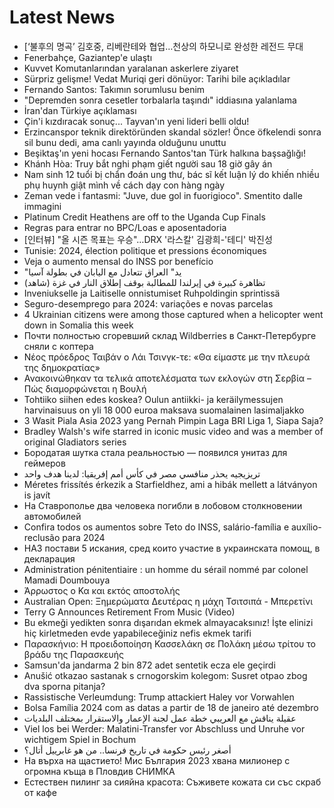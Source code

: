 # Latest News
-  [‘불후의 명곡’ 김호중, 리베란테와 협업…천상의 하모니로 완성한 레전드 무대
-  Fenerbahçe, Gaziantep'e ulaştı
-  Kuvvet Komutanlarından yaralanan askerlere ziyaret
-  Sürpriz gelişme! Vedat Muriqi geri dönüyor: Tarihi bile açıkladılar
-  Fernando Santos: Takımın sorumlusu benim
-  "Depremden sonra cesetler torbalarla taşındı" iddiasına yalanlama
-  İran'dan Türkiye açıklaması
-  Çin'i kızdıracak sonuç... Tayvan'ın yeni lideri belli oldu!
-  Erzincanspor teknik direktöründen skandal sözler! Önce öfkelendi sonra sil bunu dedi, ama canlı yayında olduğunu unuttu
-  Beşiktaş'ın yeni hocası Fernando Santos'tan Türk halkına başsağlığı!
-  Khánh Hòa: Truy bắt nghi phạm giết người sau 18 giờ gây án
-  Nam sinh 12 tuổi bị chẩn đoán ung thư, bác sĩ kết luận lý do khiến nhiều phụ huynh giật mình về cách dạy con hàng ngày
-  Zeman vede i fantasmi: "Juve, due gol in fuorigioco". Smentito dalle immagini
-  Platinum Credit Heathens are off to the Uganda Cup Finals
-  Regras para entrar no BPC/Loas e aposentadoria
-  [인터뷰] "올 시즌 목표는 우승"…DRX '라스칼' 김광희-'테디' 박진성
-  Tunisie: 2024, élection politique et pressions économiques
-  Veja o aumento mensal do INSS por benefício
-  "يد" العراق تتعادل مع اليابان في بطولة آسيا
-  تظاهرة كبيرة في إيرلندا للمطالبة بوقف إطلاق النار في غزة (شاهد)
-  Inveniukselle ja Laitiselle onnistumiset Ruhpoldingin sprintissä
-  Seguro-desemprego para 2024: variações e novas parcelas
-  4 Ukrainian citizens were among those captured when a helicopter went down in Somalia this week
-  Почти полностью сгоревший склад Wildberries в Санкт-Петербурге сняли с коптера
-  Νέος πρόεδρος Ταιβάν ο Λάι Τσινγκ-τε: «Θα είμαστε με την πλευρά της δημοκρατίας»
-  Ανακοινώθηκαν τα τελικά αποτελέσματα των εκλογών στη Σερβία – Πώς διαμορφώνεται η Βουλή
-  Tohtiiko siihen edes koskea? Oulun antiikki- ja keräilymessujen harvinaisuus on yli 18 000 euroa maksava suomalainen lasimaljakko
-  3 Wasit Piala Asia 2023 yang Pernah Pimpin Laga BRI Liga 1, Siapa Saja?
-  Bradley Walsh's wife starred in iconic music video and was a member of original Gladiators series
-  Бородатая шутка стала реальностью — появился унитаз для геймеров
-  تريزيجيه يحذر منافسي مصر في كأس أمم إفريقيا: لدينا هدف واحد
-  Méretes frissítés érkezik a Starfieldhez, ami a hibák mellett a látványon is javít
-  На Ставрополье два человека погибли в лобовом столкновении автомобилей
-  Confira todos os aumentos sobre Teto do INSS, salário-família e auxílio-reclusão para 2024
-  НАЗ постави 5 искания, сред които участие в украинската помощ, в декларация
-  Administration pénitentiaire : un homme du sérail nommé par colonel Mamadi Doumbouya
-  Άρρωστος ο Κα και εκτός αποστολής
-  Australian Open: Ξημερώματα Δευτέρας η μάχη Τσιτσιπά - Μπερετίνι
-  Terry G Announces Retirement From Music (Video)
-  Bu ekmeği yedikten sonra dışarıdan ekmek almayacaksınız! İşte elinizi hiç kirletmeden evde yapabileceğiniz nefis ekmek tarifi
-  Παρασκήνιο: Η προειδοποίηση Κασσελάκη σε Πολάκη μέσω τρίτου το βράδυ της Παρασκευής
-  Samsun'da jandarma 2 bin 872 adet sentetik ecza ele geçirdi
-  Anušić otkazao sastanak s crnogorskim kolegom: Susret otpao zbog dva sporna pitanja?
-  Rassistische Verleumdung: Trump attackiert Haley vor Vorwahlen
-  Bolsa Família 2024 com as datas a partir de 18 de janeiro até dezembro
-  عقيلة يناقش مع العريبي خطة عمل لجنة الإعمار والاستقرار بمختلف البلديات
-  Viel los bei Werder: Malatini-Transfer vor Abschluss und Unruhe vor wichtigem Spiel in Bochum
-  أصغر رئيس حكومة في تاريخ فرنسا.. من هو غابرييل أتال؟
-  На върха на щастието! Мис България 2023 хвана милионер с огромна къща в Пловдив СНИМКА
-  Естествен пилинг за сияйна красота: Съживете кожата си със скраб от кафе
